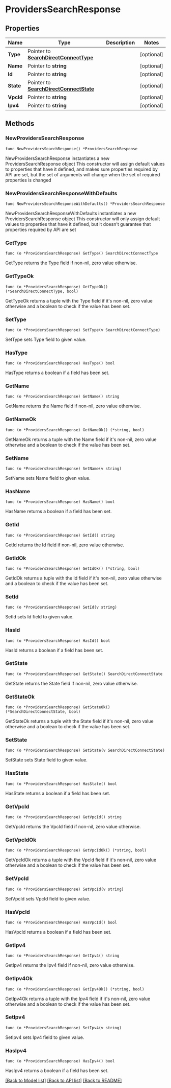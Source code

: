 # ProvidersSearchResponse

## Properties

Name | Type | Description | Notes
------------ | ------------- | ------------- | -------------
**Type** | Pointer to [**SearchDirectConnectType**](SearchDirectConnectType.md) |  | [optional] 
**Name** | Pointer to **string** |  | [optional] 
**Id** | Pointer to **string** |  | [optional] 
**State** | Pointer to [**SearchDirectConnectState**](SearchDirectConnectState.md) |  | [optional] 
**VpcId** | Pointer to **string** |  | [optional] 
**Ipv4** | Pointer to **string** |  | [optional] 

## Methods

### NewProvidersSearchResponse

`func NewProvidersSearchResponse() *ProvidersSearchResponse`

NewProvidersSearchResponse instantiates a new ProvidersSearchResponse object
This constructor will assign default values to properties that have it defined,
and makes sure properties required by API are set, but the set of arguments
will change when the set of required properties is changed

### NewProvidersSearchResponseWithDefaults

`func NewProvidersSearchResponseWithDefaults() *ProvidersSearchResponse`

NewProvidersSearchResponseWithDefaults instantiates a new ProvidersSearchResponse object
This constructor will only assign default values to properties that have it defined,
but it doesn't guarantee that properties required by API are set

### GetType

`func (o *ProvidersSearchResponse) GetType() SearchDirectConnectType`

GetType returns the Type field if non-nil, zero value otherwise.

### GetTypeOk

`func (o *ProvidersSearchResponse) GetTypeOk() (*SearchDirectConnectType, bool)`

GetTypeOk returns a tuple with the Type field if it's non-nil, zero value otherwise
and a boolean to check if the value has been set.

### SetType

`func (o *ProvidersSearchResponse) SetType(v SearchDirectConnectType)`

SetType sets Type field to given value.

### HasType

`func (o *ProvidersSearchResponse) HasType() bool`

HasType returns a boolean if a field has been set.

### GetName

`func (o *ProvidersSearchResponse) GetName() string`

GetName returns the Name field if non-nil, zero value otherwise.

### GetNameOk

`func (o *ProvidersSearchResponse) GetNameOk() (*string, bool)`

GetNameOk returns a tuple with the Name field if it's non-nil, zero value otherwise
and a boolean to check if the value has been set.

### SetName

`func (o *ProvidersSearchResponse) SetName(v string)`

SetName sets Name field to given value.

### HasName

`func (o *ProvidersSearchResponse) HasName() bool`

HasName returns a boolean if a field has been set.

### GetId

`func (o *ProvidersSearchResponse) GetId() string`

GetId returns the Id field if non-nil, zero value otherwise.

### GetIdOk

`func (o *ProvidersSearchResponse) GetIdOk() (*string, bool)`

GetIdOk returns a tuple with the Id field if it's non-nil, zero value otherwise
and a boolean to check if the value has been set.

### SetId

`func (o *ProvidersSearchResponse) SetId(v string)`

SetId sets Id field to given value.

### HasId

`func (o *ProvidersSearchResponse) HasId() bool`

HasId returns a boolean if a field has been set.

### GetState

`func (o *ProvidersSearchResponse) GetState() SearchDirectConnectState`

GetState returns the State field if non-nil, zero value otherwise.

### GetStateOk

`func (o *ProvidersSearchResponse) GetStateOk() (*SearchDirectConnectState, bool)`

GetStateOk returns a tuple with the State field if it's non-nil, zero value otherwise
and a boolean to check if the value has been set.

### SetState

`func (o *ProvidersSearchResponse) SetState(v SearchDirectConnectState)`

SetState sets State field to given value.

### HasState

`func (o *ProvidersSearchResponse) HasState() bool`

HasState returns a boolean if a field has been set.

### GetVpcId

`func (o *ProvidersSearchResponse) GetVpcId() string`

GetVpcId returns the VpcId field if non-nil, zero value otherwise.

### GetVpcIdOk

`func (o *ProvidersSearchResponse) GetVpcIdOk() (*string, bool)`

GetVpcIdOk returns a tuple with the VpcId field if it's non-nil, zero value otherwise
and a boolean to check if the value has been set.

### SetVpcId

`func (o *ProvidersSearchResponse) SetVpcId(v string)`

SetVpcId sets VpcId field to given value.

### HasVpcId

`func (o *ProvidersSearchResponse) HasVpcId() bool`

HasVpcId returns a boolean if a field has been set.

### GetIpv4

`func (o *ProvidersSearchResponse) GetIpv4() string`

GetIpv4 returns the Ipv4 field if non-nil, zero value otherwise.

### GetIpv4Ok

`func (o *ProvidersSearchResponse) GetIpv4Ok() (*string, bool)`

GetIpv4Ok returns a tuple with the Ipv4 field if it's non-nil, zero value otherwise
and a boolean to check if the value has been set.

### SetIpv4

`func (o *ProvidersSearchResponse) SetIpv4(v string)`

SetIpv4 sets Ipv4 field to given value.

### HasIpv4

`func (o *ProvidersSearchResponse) HasIpv4() bool`

HasIpv4 returns a boolean if a field has been set.


[[Back to Model list]](../README.md#documentation-for-models) [[Back to API list]](../README.md#documentation-for-api-endpoints) [[Back to README]](../README.md)


